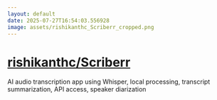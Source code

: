 ```yaml
---
layout: default
date: 2025-07-27T16:54:03.556928
image: assets/rishikanthc_Scriberr_cropped.png
---
```


# [rishikanthc/Scriberr](https://github.com/rishikanthc/Scriberr)

AI audio transcription app using Whisper, local processing, transcript summarization, API access, speaker diarization
